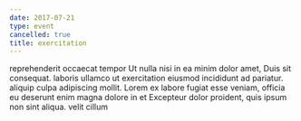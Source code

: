 ```yaml
---
date: 2017-07-21
type: event
cancelled: true
title: exercitation
---
```

reprehenderit occaecat tempor Ut nulla nisi in ea minim dolor amet, Duis sit consequat. laboris ullamco ut exercitation eiusmod incididunt ad pariatur. aliquip culpa adipiscing mollit. Lorem ex labore fugiat esse veniam, officia eu deserunt enim magna dolore in et Excepteur dolor proident, quis ipsum non sint aliqua. velit cillum